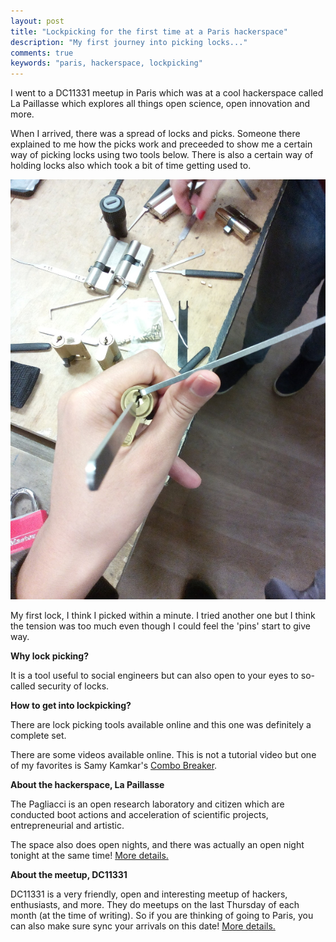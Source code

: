 ```yaml
---
layout: post
title: "Lockpicking for the first time at a Paris hackerspace"
description: "My first journey into picking locks..."
comments: true
keywords: "paris, hackerspace, lockpicking"
---
```


I went to a DC11331 meetup in Paris which was at a cool hackerspace called La Paillasse which explores all things open science, open innovation and more.

When I arrived, there was a spread of locks and picks. Someone there explained to me how the picks work and preceeded to show me a certain way of picking locks using two tools below. There is also a certain way of holding locks also which took a bit of time getting used to.

![Photo](/assets/images/lockpicking.jpg)

My first lock, I think I picked within a minute. I tried another one but I think the tension was too much even though I could feel the 'pins' start to give way.

**Why lock picking?**

It is a tool useful to social engineers but can also open to your eyes to so-called security of locks.

**How to get into lockpicking?**

There are lock picking tools available online and this one was definitely a complete set.

There are some videos available online. This is not a tutorial video but one of my favorites is Samy Kamkar's
[Combo Breaker](https://youtu.be/YcpSvHpbHQ4).

**About the hackerspace, La Paillasse**

The Pagliacci is an open research laboratory and citizen which are conducted boot actions and acceleration of scientific projects, entrepreneurial and artistic.

The space also does open nights, and there was actually an open night tonight at the same time! [More details.](https://lapaillasse.org/)

**About the meetup, DC11331**

DC11331 is a very friendly, open and interesting meetup of hackers, enthusiasts, and more. They do meetups on the last Thursday of each month (at the time of writing). So if you are thinking of going to Paris, you can also make sure sync your arrivals on this date! [More details.](https://twitter.com/DC11331)
